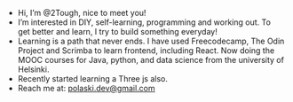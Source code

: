 - Hi, I’m @2Tough, nice to meet you!
- I’m interested in DIY, self-learning, programming and working out. To get better and learn, I try to build something everyday!
- Learning is a path that never ends. I have used Freecodecamp, The Odin Project and Scrimba to learn frontend, including React. Now doing the MOOC courses for Java, python, and data science from the university of Helsinki.
- Recently started learning a Three js also. 
- Reach me at: polaski.dev@gmail.com

<!---
2Tough/2Tough is a ✨ special ✨ repository because its `README.md` (this file) appears on your GitHub profile.
You can click the Preview link to take a look at your changes.
--->
